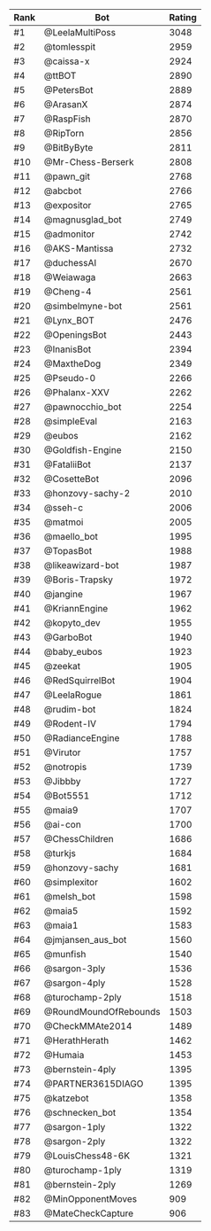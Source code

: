 Rank|Bot|Rating
---|---|---
#1|@LeelaMultiPoss|3048
#2|@tomlesspit|2959
#3|@caissa-x|2924
#4|@ttBOT|2890
#5|@PetersBot|2889
#6|@ArasanX|2874
#7|@RaspFish|2870
#8|@RipTorn|2856
#9|@BitByByte|2811
#10|@Mr-Chess-Berserk|2808
#11|@pawn_git|2768
#12|@abcbot|2766
#13|@expositor|2765
#14|@magnusglad_bot|2749
#15|@admonitor|2742
#16|@AKS-Mantissa|2732
#17|@duchessAI|2670
#18|@Weiawaga|2663
#19|@Cheng-4|2561
#20|@simbelmyne-bot|2561
#21|@Lynx_BOT|2476
#22|@OpeningsBot|2443
#23|@InanisBot|2394
#24|@MaxtheDog|2349
#25|@Pseudo-0|2266
#26|@Phalanx-XXV|2262
#27|@pawnocchio_bot|2254
#28|@simpleEval|2163
#29|@eubos|2162
#30|@Goldfish-Engine|2150
#31|@FataliiBot|2137
#32|@CosetteBot|2096
#33|@honzovy-sachy-2|2010
#34|@sseh-c|2006
#35|@matmoi|2005
#36|@maello_bot|1995
#37|@TopasBot|1988
#38|@likeawizard-bot|1987
#39|@Boris-Trapsky|1972
#40|@jangine|1967
#41|@KriannEngine|1962
#42|@kopyto_dev|1955
#43|@GarboBot|1940
#44|@baby_eubos|1923
#45|@zeekat|1905
#46|@RedSquirrelBot|1904
#47|@LeelaRogue|1861
#48|@rudim-bot|1824
#49|@Rodent-IV|1794
#50|@RadianceEngine|1788
#51|@Virutor|1757
#52|@notropis|1739
#53|@Jibbby|1727
#54|@Bot5551|1712
#55|@maia9|1707
#56|@ai-con|1700
#57|@ChessChildren|1686
#58|@turkjs|1684
#59|@honzovy-sachy|1681
#60|@simplexitor|1602
#61|@melsh_bot|1598
#62|@maia5|1592
#63|@maia1|1583
#64|@jmjansen_aus_bot|1560
#65|@munfish|1540
#66|@sargon-3ply|1536
#67|@sargon-4ply|1528
#68|@turochamp-2ply|1518
#69|@RoundMoundOfRebounds|1503
#70|@CheckMMAte2014|1489
#71|@HerathHerath|1462
#72|@Humaia|1453
#73|@bernstein-4ply|1395
#74|@PARTNER3615DIAGO|1395
#75|@katzebot|1358
#76|@schnecken_bot|1354
#77|@sargon-1ply|1322
#78|@sargon-2ply|1322
#79|@LouisChess48-6K|1321
#80|@turochamp-1ply|1319
#81|@bernstein-2ply|1269
#82|@MinOpponentMoves|909
#83|@MateCheckCapture|906
